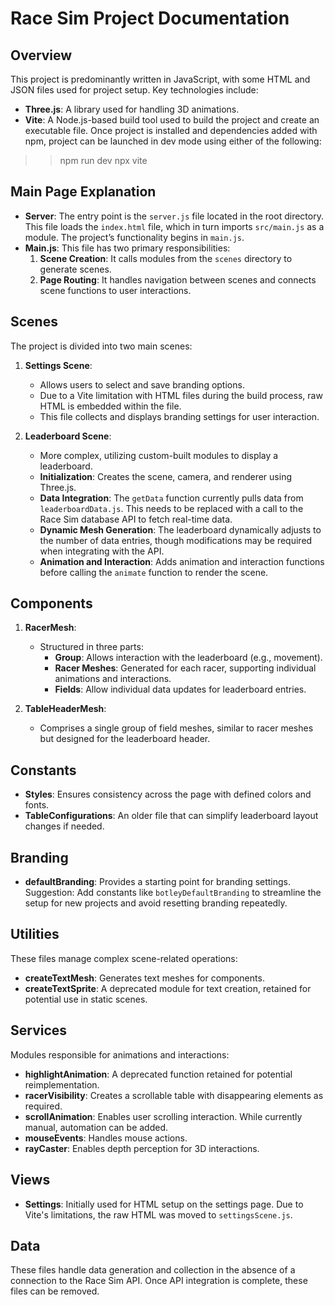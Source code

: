 # Race Sim Project Documentation

## Overview
This project is predominantly written in JavaScript, with some HTML and JSON files used for project setup. Key technologies include:
- **Three.js**: A library used for handling 3D animations.
- **Vite**: A Node.js-based build tool used to build the project and create an executable file.
Once project is installed and dependencies added with npm, project can be launched in dev mode using either of the following:
>> npm run dev
>> npx vite

## Main Page Explanation
- **Server**: The entry point is the `server.js` file located in the root directory. This file loads the `index.html` file, which in turn imports `src/main.js` as a module. The project’s functionality begins in `main.js`.
- **Main.js**: This file has two primary responsibilities:
  1. **Scene Creation**: It calls modules from the `scenes` directory to generate scenes.
  2. **Page Routing**: It handles navigation between scenes and connects scene functions to user interactions.

## Scenes
The project is divided into two main scenes:
1. **Settings Scene**:
   - Allows users to select and save branding options.
   - Due to a Vite limitation with HTML files during the build process, raw HTML is embedded within the file.
   - This file collects and displays branding settings for user interaction.

2. **Leaderboard Scene**:
   - More complex, utilizing custom-built modules to display a leaderboard.
   - **Initialization**: Creates the scene, camera, and renderer using Three.js.
   - **Data Integration**: The `getData` function currently pulls data from `leaderboardData.js`. This needs to be replaced with a call to the Race Sim database API to fetch real-time data.
   - **Dynamic Mesh Generation**: The leaderboard dynamically adjusts to the number of data entries, though modifications may be required when integrating with the API.
   - **Animation and Interaction**: Adds animation and interaction functions before calling the `animate` function to render the scene.

## Components
1. **RacerMesh**:
   - Structured in three parts:
     - **Group**: Allows interaction with the leaderboard (e.g., movement).
     - **Racer Meshes**: Generated for each racer, supporting individual animations and interactions.
     - **Fields**: Allow individual data updates for leaderboard entries.

2. **TableHeaderMesh**:
   - Comprises a single group of field meshes, similar to racer meshes but designed for the leaderboard header.

## Constants
- **Styles**: Ensures consistency across the page with defined colors and fonts.
- **TableConfigurations**: An older file that can simplify leaderboard layout changes if needed.

## Branding
- **defaultBranding**: Provides a starting point for branding settings.  
  Suggestion: Add constants like `botleyDefaultBranding` to streamline the setup for new projects and avoid resetting branding repeatedly.

## Utilities
These files manage complex scene-related operations:
- **createTextMesh**: Generates text meshes for components.
- **createTextSprite**: A deprecated module for text creation, retained for potential use in static scenes.

## Services
Modules responsible for animations and interactions:
- **highlightAnimation**: A deprecated function retained for potential reimplementation.
- **racerVisibility**: Creates a scrollable table with disappearing elements as required.
- **scrollAnimation**: Enables user scrolling interaction. While currently manual, automation can be added.
- **mouseEvents**: Handles mouse actions.
- **rayCaster**: Enables depth perception for 3D interactions.

## Views
- **Settings**: Initially used for HTML setup on the settings page. Due to Vite's limitations, the raw HTML was moved to `settingsScene.js`.

## Data
These files handle data generation and collection in the absence of a connection to the Race Sim API. Once API integration is complete, these files can be removed.
